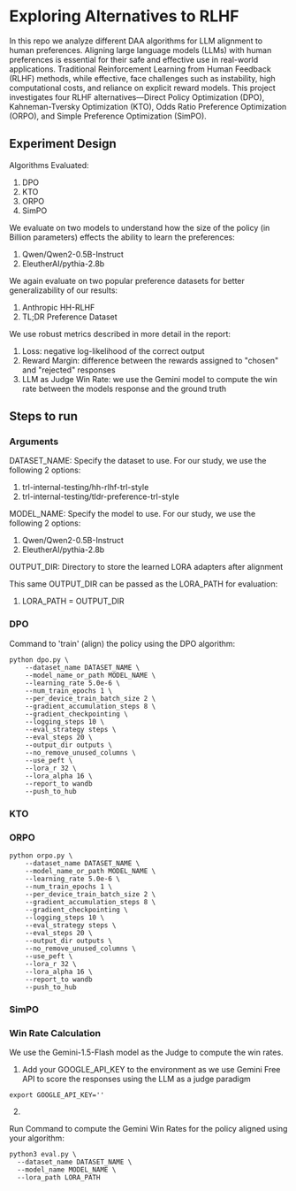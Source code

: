 # Exploring Alternatives to RLHF
In this repo we analyze different DAA algorithms for LLM alignment to human preferences.
Aligning large language models (LLMs) with human preferences is essential for their safe and effective use in real-world applications. Traditional Reinforcement Learning from Human Feedback (RLHF) methods, while effective, face challenges such as instability, high computational costs, and reliance on explicit reward models. This project investigates four RLHF alternatives—Direct Policy Optimization (DPO), Kahneman-Tversky Optimization (KTO), Odds Ratio Preference Optimization (ORPO), and Simple Preference Optimization (SimPO).

## Experiment Design

Algorithms Evaluated:
1. DPO
2. KTO
3. ORPO
4. SimPO

We evaluate on two models to understand how the size of the policy (in Billion parameters) effects the ability to learn the preferences:
1. Qwen/Qwen2-0.5B-Instruct
2. EleutherAI/pythia-2.8b

We again evaluate on two popular preference datasets for better generalizability of our results:
1. Anthropic HH-RLHF
2. TL;DR Preference Dataset

We use robust metrics described in more detail in the report:
1. Loss: negative log-likelihood of the correct output
2. Reward Margin:  difference between the rewards assigned to "chosen" and "rejected" responses
3. LLM as Judge Win Rate: we use the Gemini model to compute the win rate between the models response and the ground truth

## Steps to run

### Arguments

DATASET_NAME: Specify the dataset to use. For our study, we use the following 2 options:
1. trl-internal-testing/hh-rlhf-trl-style
2. trl-internal-testing/tldr-preference-trl-style

MODEL_NAME: Specify the model to use. For our study, we use the following 2 options:
1. Qwen/Qwen2-0.5B-Instruct
2. EleutherAI/pythia-2.8b

OUTPUT_DIR: Directory to store the learned LORA adapters after alignment

This same OUTPUT_DIR can be passed as the LORA_PATH for evaluation:
1. LORA_PATH = OUTPUT_DIR

### DPO

Command to 'train' (align) the policy using the DPO algorithm:
```
python dpo.py \
    --dataset_name DATASET_NAME \
    --model_name_or_path MODEL_NAME \
    --learning_rate 5.0e-6 \
    --num_train_epochs 1 \
    --per_device_train_batch_size 2 \
    --gradient_accumulation_steps 8 \
    --gradient_checkpointing \
    --logging_steps 10 \
    --eval_strategy steps \
    --eval_steps 20 \
    --output_dir outputs \
    --no_remove_unused_columns \
    --use_peft \
    --lora_r 32 \
    --lora_alpha 16 \
    --report_to wandb
    --push_to_hub
```

### KTO

### ORPO
```
python orpo.py \
    --dataset_name DATASET_NAME \
    --model_name_or_path MODEL_NAME \
    --learning_rate 5.0e-6 \
    --num_train_epochs 1 \
    --per_device_train_batch_size 2 \
    --gradient_accumulation_steps 8 \
    --gradient_checkpointing \
    --logging_steps 10 \
    --eval_strategy steps \
    --eval_steps 20 \
    --output_dir outputs \
    --no_remove_unused_columns \
    --use_peft \
    --lora_r 32 \
    --lora_alpha 16 \
    --report_to wandb
    --push_to_hub
```

### SimPO

### Win Rate Calculation
We use the Gemini-1.5-Flash model as the Judge to compute the win rates.

1. Add your GOOGLE_API_KEY to the environment as we use Gemini Free API to score the responses using the LLM as a judge paradigm
```
export GOOGLE_API_KEY=''
```
2.
Run Command to compute the Gemini Win Rates for the policy aligned using your algorithm:
```
python3 eval.py \
  --dataset_name DATASET_NAME \
  --model_name MODEL_NAME \
  --lora_path LORA_PATH
```
